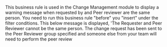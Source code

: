 This business rule is used in the Change Management module to display a warning message when requested by and Peer reviewer are the same person. You need to run this business rule "before" you "insert" under the filter conditions.
This below message is displayed,
'The Requester and Peer Reviewer cannot be the same person.  The change request has been sent to the Peer Reviewer group specified and someone else from your team will need to perform the peer review
